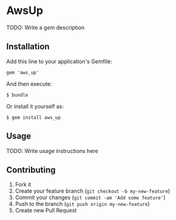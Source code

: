 # AwsUp

TODO: Write a gem description

## Installation

Add this line to your application's Gemfile:

    gem 'aws_up'

And then execute:

    $ bundle

Or install it yourself as:

    $ gem install aws_up

## Usage

TODO: Write usage instructions here

## Contributing

1. Fork it
2. Create your feature branch (`git checkout -b my-new-feature`)
3. Commit your changes (`git commit -am 'Add some feature'`)
4. Push to the branch (`git push origin my-new-feature`)
5. Create new Pull Request
